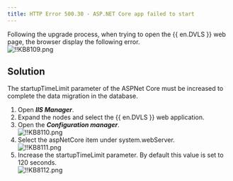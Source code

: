 ```yaml
---
title: HTTP Error 500.30 - ASP.NET Core app failed to start
---
```

Following the upgrade process, when trying to open the {{ en.DVLS }} web page, the browser display the following error.  
![!!KB8109.png](https://webdevolutions.azureedge.net/docs/en/kb/KB8109.png)
## Solution
The startupTimeLimit parameter of the ASPNet Core must be increased to complete the data migration in the database.
1. Open ***IIS Manager***.
1. Expand the nodes and select the {{ en.DVLS }} web application.
1. Open the ***Configuration manager***.  
![!!KB8110.png](https://webdevolutions.azureedge.net/docs/en/kb/KB8110.png)
1. Select the aspNetCore item under system.webServer.  
![!!KB8111.png](https://webdevolutions.azureedge.net/docs/en/kb/KB8111.png)
1. Increase the startupTimeLimit parameter. By default this value is set to 120 seconds.  
![!!KB8112.png](https://webdevolutions.azureedge.net/docs/en/kb/KB8112.png)
